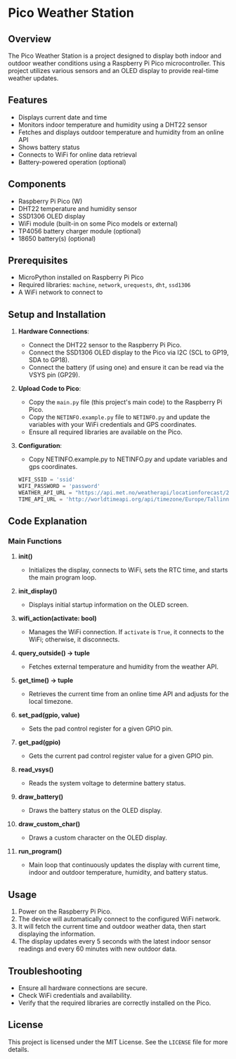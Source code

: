 # Pico Weather Station

## Overview

The Pico Weather Station is a project designed to display both indoor and outdoor weather conditions using a Raspberry Pi Pico microcontroller. This project utilizes various sensors and an OLED display to provide real-time weather updates.

## Features

- Displays current date and time
- Monitors indoor temperature and humidity using a DHT22 sensor
- Fetches and displays outdoor temperature and humidity from an online API
- Shows battery status
- Connects to WiFi for online data retrieval
- Battery-powered operation (optional)

## Components

- Raspberry Pi Pico (W)
- DHT22 temperature and humidity sensor
- SSD1306 OLED display
- WiFi module (built-in on some Pico models or external)
- TP4056 battery charger module (optional)
- 18650 battery(s) (optional)

## Prerequisites

- MicroPython installed on Raspberry Pi Pico
- Required libraries: `machine`, `network`, `urequests`, `dht`, `ssd1306`
- A WiFi network to connect to

## Setup and Installation

1. **Hardware Connections**:
    - Connect the DHT22 sensor to the Raspberry Pi Pico.
    - Connect the SSD1306 OLED display to the Pico via I2C (SCL to GP19, SDA to GP18).
    - Connect the battery (if using one) and ensure it can be read via the VSYS pin (GP29).

2. **Upload Code to Pico**:
    - Copy the `main.py` file (this project's main code) to the Raspberry Pi Pico.
    - Copy the `NETINFO.example.py` file to `NETINFO.py` and update the variables with your WiFi credentials and GPS coordinates.
    - Ensure all required libraries are available on the Pico.

3. **Configuration**:
    - Copy NETINFO.example.py to NETINFO.py and update variables and gps coordinates.

    ```python
    WIFI_SSID = 'ssid'
    WIFI_PASSWORD = 'password'
    WEATHER_API_URL = "https://api.met.no/weatherapi/locationforecast/2.0/compact?lat=55.000&lon=55.000"
    TIME_API_URL = 'http://worldtimeapi.org/api/timezone/Europe/Tallinn'
    ```

## Code Explanation

### Main Functions

1. **init()**
    - Initializes the display, connects to WiFi, sets the RTC time, and starts the main program loop.

2. **init_display()**
    - Displays initial startup information on the OLED screen.

3. **wifi_action(activate: bool)**
    - Manages the WiFi connection. If `activate` is `True`, it connects to the WiFi; otherwise, it disconnects.

4. **query_outside() -> tuple**
    - Fetches external temperature and humidity from the weather API.

5. **get_time() -> tuple**
    - Retrieves the current time from an online time API and adjusts for the local timezone.

6. **set_pad(gpio, value)**
    - Sets the pad control register for a given GPIO pin.

7. **get_pad(gpio)**
    - Gets the current pad control register value for a given GPIO pin.

8. **read_vsys()**
    - Reads the system voltage to determine battery status.

9. **draw_battery()**
    - Draws the battery status on the OLED display.

10. **draw_custom_char()**
    - Draws a custom character on the OLED display.

11. **run_program()**
    - Main loop that continuously updates the display with current time, indoor and outdoor temperature, humidity, and battery status.

## Usage

1. Power on the Raspberry Pi Pico.
2. The device will automatically connect to the configured WiFi network.
3. It will fetch the current time and outdoor weather data, then start displaying the information.
4. The display updates every 5 seconds with the latest indoor sensor readings and every 60 minutes with new outdoor data.

## Troubleshooting

- Ensure all hardware connections are secure.
- Check WiFi credentials and availability.
- Verify that the required libraries are correctly installed on the Pico.

## License

This project is licensed under the MIT License. See the `LICENSE` file for more details.

